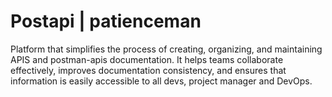 # Postapi | patienceman

Platform that simplifies the process of creating, organizing, and maintaining 
APIS and postman-apis documentation. It helps teams collaborate effectively, improves documentation consistency, 
and ensures that information is easily accessible to all devs, project manager and DevOps.
